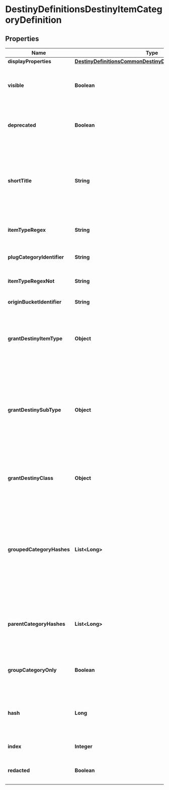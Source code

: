 
# DestinyDefinitionsDestinyItemCategoryDefinition

## Properties
Name | Type | Description | Notes
------------ | ------------- | ------------- | -------------
**displayProperties** | [**DestinyDefinitionsCommonDestinyDisplayPropertiesDefinition**](DestinyDefinitionsCommonDestinyDisplayPropertiesDefinition.md) |  |  [optional]
**visible** | **Boolean** | If True, this category should be visible in UI. Sometimes we make categories that we don&#39;t think are interesting externally. It&#39;s up to you if you want to skip on showing them. |  [optional]
**deprecated** | **Boolean** | If True, this category has been deprecated: it may have no items left, or there may be only legacy items that remain in it which are no longer relevant to the game. |  [optional]
**shortTitle** | **String** | A shortened version of the title. The reason why we have this is because the Armory in German had titles that were too long to display in our UI, so these were localized abbreviated versions of those categories. The property still exists today, even though the Armory doesn&#39;t exist for D2... yet. |  [optional]
**itemTypeRegex** | **String** | The janky regular expression we used against the item type to try and discern whether the item belongs to this category. |  [optional]
**plugCategoryIdentifier** | **String** | If the item is a plug, this is the identifier we expect to find associated with it if it is in this category. |  [optional]
**itemTypeRegexNot** | **String** | If the item type matches this janky regex, it does *not* belong to this category. |  [optional]
**originBucketIdentifier** | **String** | If the item belongs to this bucket, it does belong to this category. |  [optional]
**grantDestinyItemType** | **Object** | If an item belongs to this category, it will also receive this item type. This is now how DestinyItemType is populated for items: it used to be an even jankier process, but that&#39;s a story that requires more alcohol. |  [optional]
**grantDestinySubType** | **Object** | If an item belongs to this category, it will also receive this subtype enum value.  I know what you&#39;re thinking - what if it belongs to multiple categories that provide sub-types?  The last one processed wins, as is the case with all of these \&quot;grant\&quot; enums. Now you can see one reason why we moved away from these enums... but they&#39;re so convenient when they work, aren&#39;t they? |  [optional]
**grantDestinyClass** | **Object** | If an item belongs to this category, it will also get this class restriction enum value.  See the other \&quot;grant\&quot;-prefixed properties on this definition for my color commentary. |  [optional]
**groupedCategoryHashes** | **List&lt;Long&gt;** | If this category is a \&quot;parent\&quot; category of other categories, those children will have their hashes listed in rendering order here, and can be looked up using these hashes against DestinyItemCategoryDefinition.  In this way, you can build up a visual hierarchy of item categories. That&#39;s what we did, and you can do it too. I believe in you. Yes, you, Carl.  (I hope someone named Carl reads this someday) |  [optional]
**parentCategoryHashes** | **List&lt;Long&gt;** | All item category hashes of \&quot;parent\&quot; categories: categories that contain this as a child through the hierarchy of groupedCategoryHashes. It&#39;s a bit redundant, but having this child-centric list speeds up some calculations. |  [optional]
**groupCategoryOnly** | **Boolean** | If true, this category is only used for grouping, and should not be evaluated with its own checks. Rather, the item only has this category if it has one of its child categories. |  [optional]
**hash** | **Long** | The unique identifier for this entity. Guaranteed to be unique for the type of entity, but not globally.  When entities refer to each other in Destiny content, it is this hash that they are referring to. |  [optional]
**index** | **Integer** | The index of the entity as it was found in the investment tables. |  [optional]
**redacted** | **Boolean** | If this is true, then there is an entity with this identifier/type combination, but BNet is not yet allowed to show it. Sorry! |  [optional]



